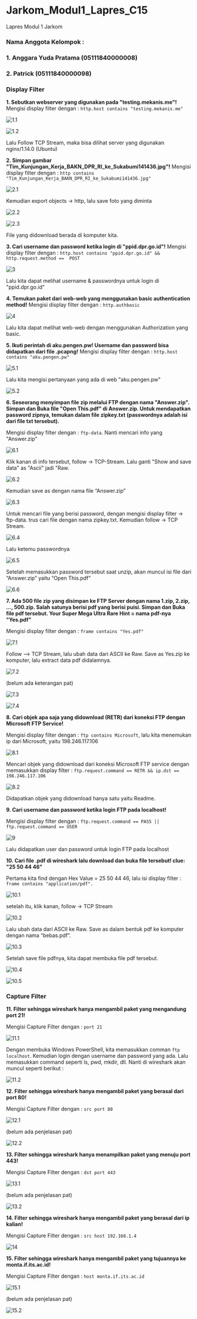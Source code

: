# Jarkom_Modul1_Lapres_C15
Lapres Modul 1 Jarkom

### Nama Anggota Kelompok :
### 1. Anggara Yuda Pratama (05111840000008)
### 2. Patrick (05111840000098)

### Display Filter
**1. Sebutkan webserver yang digunakan pada "testing.mekanis.me"!**
Mengisi display filter dengan : ```http.host contains "testing.mekanis.me"```

![1.1](https://github.com/anggarayp/Jarkom_Modul1_Lapres_C15/blob/main/Screenshots/1.1.png)

![1.2](https://github.com/anggarayp/Jarkom_Modul1_Lapres_C15/blob/main/Screenshots/1.2.png)

Lalu Follow TCP Stream, maka bisa dilihat server yang digunakan nginx/1.14.0 (Ubuntu)

**2. Simpan gambar "Tim_Kunjungan_Kerja_BAKN_DPR_RI_ke_Sukabumi141436.jpg"!**
Mengisi display filter dengan : ```http contains "Tim_Kunjungan_Kerja_BAKN_DPR_RI_ke_Sukabumi141436.jpg"```

![2.1](https://github.com/anggarayp/Jarkom_Modul1_Lapres_C15/blob/main/Screenshots/2.1.png)

Kemudian export objects → http, lalu save foto yang diminta

![2.2](https://github.com/anggarayp/Jarkom_Modul1_Lapres_C15/blob/main/Screenshots/2.2.png)

![2.3](https://github.com/anggarayp/Jarkom_Modul1_Lapres_C15/blob/main/Screenshots/2.3.png)

File yang didownload berada di komputer kita.

**3. Cari username dan password ketika login di "ppid.dpr.go.id"!**
Mengisi display filter dengan : ```http.host contains "ppid.dpr.go.id" && http.request.method ==  POST```

![3](https://github.com/anggarayp/Jarkom_Modul1_Lapres_C15/blob/main/Screenshots/3.png)

Lalu kita dapat melihat username & passwordnya untuk login di "ppid.dpr.go.id"

**4. Temukan paket dari web-web yang menggunakan basic authentication method!**
Mengisi display filter dengan : ```http.authbasic```

![4](https://github.com/anggarayp/Jarkom_Modul1_Lapres_C15/blob/main/Screenshots/4.png)

Lalu kita dapat melihat web-web dengan menggunakan Authorization yang basic.

**5. Ikuti perintah di aku.pengen.pw! Username dan password bisa didapatkan dari file .pcapng!**
Mengisi display filter dengan : ```http.host contains "aku.pengen.pw"```

![5.1](https://github.com/anggarayp/Jarkom_Modul1_Lapres_C15/blob/main/Screenshots/5.1.png)

Lalu kita mengisi pertanyaan yang ada di web "aku.pengen.pw"

![5.2](https://github.com/anggarayp/Jarkom_Modul1_Lapres_C15/blob/main/Screenshots/5.2.png)

**6. Seseorang menyimpan file zip melalui FTP dengan nama "Answer.zip". Simpan dan Buka file "Open This.pdf" di Answer.zip. Untuk mendapatkan password zipnya, temukan dalam file zipkey.txt (passwordnya adalah isi dari file txt tersebut).**

Mengisi display filter dengan : ```ftp-data```. Nanti mencari info yang "Answer.zip"

![6.1](https://github.com/anggarayp/Jarkom_Modul1_Lapres_C15/blob/main/Screenshots/6.1.png)

Klik kanan di info tersebut, follow -> TCP-Stream. Lalu ganti "Show and save data" as "Ascii" jadi "Raw.

![6.2](https://github.com/anggarayp/Jarkom_Modul1_Lapres_C15/blob/main/Screenshots/6.2.png)

Kemudian save as dengan nama file “Answer.zip”

![6.3](https://github.com/anggarayp/Jarkom_Modul1_Lapres_C15/blob/main/Screenshots/6.3.png)

Untuk mencari file yang berisi password, dengan mengisi display filter → ftp-data.
trus cari file dengan nama zipkey.txt. Kemudian follow → TCP Stream.

![6.4](https://github.com/anggarayp/Jarkom_Modul1_Lapres_C15/blob/main/Screenshots/6.4.png)

Lalu ketemu passwordnya

![6.5](https://github.com/anggarayp/Jarkom_Modul1_Lapres_C15/blob/main/Screenshots/6.5.png)

Setelah memasukkan password tersebut saat unzip, akan muncul isi file dari “Answer.zip” yaitu “Open This.pdf”

![6.6](https://github.com/anggarayp/Jarkom_Modul1_Lapres_C15/blob/main/Screenshots/6.6.png)

**7. Ada 500 file zip yang disimpan ke FTP Server dengan nama 1.zip, 2.zip, ..., 500.zip. Salah satunya berisi pdf yang berisi puisi. Simpan dan Buka file pdf tersebut.
Your Super Mega Ultra Rare Hint = nama pdf-nya "Yes.pdf"**

Mengisi display filter dengan : ```frame contains "Yes.pdf"```

![7.1](https://github.com/anggarayp/Jarkom_Modul1_Lapres_C15/blob/main/Screenshots/7.1.png)

Follow --> TCP Stream, lalu ubah data dari ASCII ke Raw. Save as Yes.zip ke komputer, lalu extract data pdf didalamnya.

![7.2](https://github.com/anggarayp/Jarkom_Modul1_Lapres_C15/blob/main/Screenshots/7.2.png)

(belum ada keterangan pat)

![7.3](https://github.com/anggarayp/Jarkom_Modul1_Lapres_C15/blob/main/Screenshots/7.3.png)

![7.4](https://github.com/anggarayp/Jarkom_Modul1_Lapres_C15/blob/main/Screenshots/7.4.png)

**8. Cari objek apa saja yang didownload (RETR) dari koneksi FTP dengan Microsoft FTP Service!**

Mengisi display filter dengan : ```ftp contains Microsoft```, lalu kita menemukan ip dari Microsoft, yaitu 198.246.117.106

![8.1](https://github.com/anggarayp/Jarkom_Modul1_Lapres_C15/blob/main/Screenshots/8.1.png)

Mencari objek yang didownload dari koneksi Microsoft FTP service dengan memasukkan display filter : ```ftp.request.command == RETR && ip.dst == 198.246.117.106```

![8.2](https://github.com/anggarayp/Jarkom_Modul1_Lapres_C15/blob/main/Screenshots/8.2.png)

Didapatkan objek yang didownload hanya satu yaitu Readme.

**9. Cari username dan password ketika login FTP pada localhost!**

Mengisi display filter dengan : ```ftp.request.command == PASS || ftp.request.command == USER```

![9](https://github.com/anggarayp/Jarkom_Modul1_Lapres_C15/blob/main/Screenshots/9.png)

Lalu didapatkan user dan password untuk login FTP pada localhost

**10. Cari file .pdf di wireshark lalu download dan buka file tersebut!
clue: "25 50 44 46"**

Pertama kita find dengan Hex Value = 25 50 44 46, lalu isi display filter : ```frame contains "application/pdf".```

![10.1](https://github.com/anggarayp/Jarkom_Modul1_Lapres_C15/blob/main/Screenshots/10.1.png)

setelah itu, klik kanan, follow → TCP Stream

![10.2](https://github.com/anggarayp/Jarkom_Modul1_Lapres_C15/blob/main/Screenshots/10.2.png)

Lalu ubah data dari ASCII ke Raw. Save as dalam bentuk pdf ke komputer dengan nama “bebas.pdf”.

![10.3](https://github.com/anggarayp/Jarkom_Modul1_Lapres_C15/blob/main/Screenshots/10.3.png)

Setelah save file pdfnya, kita dapat membuka file pdf tersebut.

![10.4](https://github.com/anggarayp/Jarkom_Modul1_Lapres_C15/blob/main/Screenshots/10.4.png)

![10.5](https://github.com/anggarayp/Jarkom_Modul1_Lapres_C15/blob/main/Screenshots/10.5.png)

### Capture Filter

**11. Filter sehingga wireshark hanya mengambil paket yang mengandung port 21!**

Mengisi Capture Filter dengan : ```port 21```

![11.1](https://github.com/anggarayp/Jarkom_Modul1_Lapres_C15/blob/main/Screenshots/11.1.png)

Dengan membuka Windows PowerShell, kita memasukkan comman ```ftp localhost```. Kemudian login dengan username dan password yang ada. 
Lalu memasukkan command seperti ls, pwd, mkdir, dll. Nanti di wireshark akan muncul seperti berikut :

![11.2](https://github.com/anggarayp/Jarkom_Modul1_Lapres_C15/blob/main/Screenshots/11.2.png)

**12. Filter sehingga wireshark hanya mengambil paket yang berasal dari port 80!**

Mengisi Capture Filter dengan : ```src port 80```

![12.1](https://github.com/anggarayp/Jarkom_Modul1_Lapres_C15/blob/main/Screenshots/12.1.png)

(belum ada penjelasan pat)

![12.2](https://github.com/anggarayp/Jarkom_Modul1_Lapres_C15/blob/main/Screenshots/12.2.png)

**13. Filter sehingga wireshark hanya menampilkan paket yang menuju port 443!**

Mengisi Capture Filter dengan : ```dst port 443```

![13.1](https://github.com/anggarayp/Jarkom_Modul1_Lapres_C15/blob/main/Screenshots/13.1.png)

(belum ada penjelasan pat)

![13.2](https://github.com/anggarayp/Jarkom_Modul1_Lapres_C15/blob/main/Screenshots/13.2.png)

**14. Filter sehingga wireshark hanya mengambil paket yang berasal dari ip kalian!**

Mengisi Capture Filter dengan : ```src host 192.168.1.4```

![14](https://github.com/anggarayp/Jarkom_Modul1_Lapres_C15/blob/main/Screenshots/14.png)

**15. Filter sehingga wireshark hanya mengambil paket yang tujuannya ke monta.if.its.ac.id!**

Mengisi Capture Filter dengan : ```host monta.if.its.ac.id```

![15.1](https://github.com/anggarayp/Jarkom_Modul1_Lapres_C15/blob/main/Screenshots/15.1.png)

(belum ada penjelasan pat)

![15.2](https://github.com/anggarayp/Jarkom_Modul1_Lapres_C15/blob/main/Screenshots/15.2.png)

